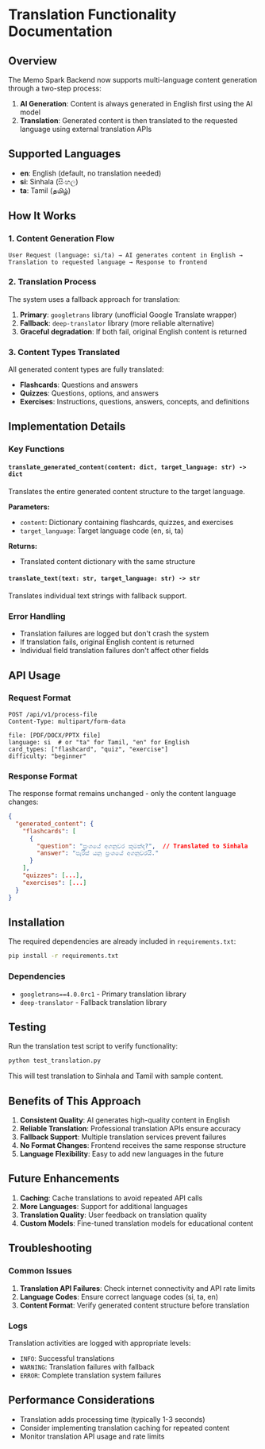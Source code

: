 # Translation Functionality Documentation

## Overview

The Memo Spark Backend now supports multi-language content generation through a two-step process:

1. **AI Generation**: Content is always generated in English first using the AI model
2. **Translation**: Generated content is then translated to the requested language using external translation APIs

## Supported Languages

- **en**: English (default, no translation needed)
- **si**: Sinhala (සිංහල)
- **ta**: Tamil (தமிழ்)

## How It Works

### 1. Content Generation Flow

```
User Request (language: si/ta) → AI generates content in English → Translation to requested language → Response to frontend
```

### 2. Translation Process

The system uses a fallback approach for translation:

1. **Primary**: `googletrans` library (unofficial Google Translate wrapper)
2. **Fallback**: `deep-translator` library (more reliable alternative)
3. **Graceful degradation**: If both fail, original English content is returned

### 3. Content Types Translated

All generated content types are fully translated:

- **Flashcards**: Questions and answers
- **Quizzes**: Questions, options, and answers
- **Exercises**: Instructions, questions, answers, concepts, and definitions

## Implementation Details

### Key Functions

#### `translate_generated_content(content: dict, target_language: str) -> dict`

Translates the entire generated content structure to the target language.

**Parameters:**
- `content`: Dictionary containing flashcards, quizzes, and exercises
- `target_language`: Target language code (en, si, ta)

**Returns:**
- Translated content dictionary with the same structure

#### `translate_text(text: str, target_language: str) -> str`

Translates individual text strings with fallback support.

### Error Handling

- Translation failures are logged but don't crash the system
- If translation fails, original English content is returned
- Individual field translation failures don't affect other fields

## API Usage

### Request Format

```http
POST /api/v1/process-file
Content-Type: multipart/form-data

file: [PDF/DOCX/PPTX file]
language: si  # or "ta" for Tamil, "en" for English
card_types: ["flashcard", "quiz", "exercise"]
difficulty: "beginner"
```

### Response Format

The response format remains unchanged - only the content language changes:

```json
{
  "generated_content": {
    "flashcards": [
      {
        "question": "ප්‍රංශයේ අගනුවර කුමක්ද?",  // Translated to Sinhala
        "answer": "පැරිස් යනු ප්‍රංශයේ අගනුවරයි."
      }
    ],
    "quizzes": [...],
    "exercises": [...]
  }
}
```

## Installation

The required dependencies are already included in `requirements.txt`:

```bash
pip install -r requirements.txt
```

### Dependencies

- `googletrans==4.0.0rc1` - Primary translation library
- `deep-translator` - Fallback translation library

## Testing

Run the translation test script to verify functionality:

```bash
python test_translation.py
```

This will test translation to Sinhala and Tamil with sample content.

## Benefits of This Approach

1. **Consistent Quality**: AI generates high-quality content in English
2. **Reliable Translation**: Professional translation APIs ensure accuracy
3. **Fallback Support**: Multiple translation services prevent failures
4. **No Format Changes**: Frontend receives the same response structure
5. **Language Flexibility**: Easy to add new languages in the future

## Future Enhancements

1. **Caching**: Cache translations to avoid repeated API calls
2. **More Languages**: Support for additional languages
3. **Translation Quality**: User feedback on translation quality
4. **Custom Models**: Fine-tuned translation models for educational content

## Troubleshooting

### Common Issues

1. **Translation API Failures**: Check internet connectivity and API rate limits
2. **Language Codes**: Ensure correct language codes (si, ta, en)
3. **Content Format**: Verify generated content structure before translation

### Logs

Translation activities are logged with appropriate levels:
- `INFO`: Successful translations
- `WARNING`: Translation failures with fallback
- `ERROR`: Complete translation system failures

## Performance Considerations

- Translation adds processing time (typically 1-3 seconds)
- Consider implementing translation caching for repeated content
- Monitor translation API usage and rate limits
